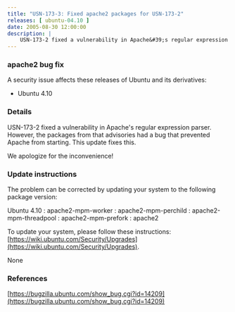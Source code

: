 ```yaml
---
title: "USN-173-3: Fixed apache2 packages for USN-173-2"
releases: [ ubuntu-04.10 ]
date: 2005-08-30 12:00:00
description: |
    USN-173-2 fixed a vulnerability in Apache&#39;s regular expression parser. However, the packages from that advisories had a bug that prevented Apache from starting. This update fixes this.
--- 
```

 
### apache2 bug fix

A security issue affects these releases of Ubuntu and its derivatives:

* Ubuntu 4.10

### Details

USN-173-2 fixed a vulnerability in Apache&#39;s regular expression parser. However, the packages from that advisories had a bug that prevented Apache from starting. This update fixes this.

We apologize for the inconvenience!

### Update instructions

The problem can be corrected by updating your system to the following package version:

Ubuntu 4.10
 : apache2-mpm-worker 
 : apache2-mpm-perchild 
 : apache2-mpm-threadpool 
 : apache2-mpm-prefork 
 : apache2 

To update your system, please follow these instructions: [https://wiki.ubuntu.com/Security/Upgrades](https://wiki.ubuntu.com/Security/Upgrades).

None

### References

 [https://bugzilla.ubuntu.com/show_bug.cgi?id=14209](https://bugzilla.ubuntu.com/show_bug.cgi?id=14209)
 
